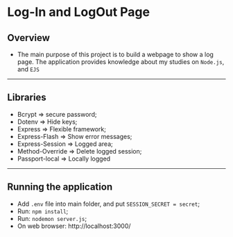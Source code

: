 # Log-In and LogOut Page

## Overview
- The main purpose of this project is to build a webpage to show a log page. The application provides knowledge about my studies on `Node.js`, and `EJS`

<hr>

## Libraries 

- Bcrypt => secure password;
- Dotenv => Hide keys;
- Express => Flexible framework;
- Express-Flash => Show error messages;
- Express-Session => Logged area;
- Method-Override => Delete logged session;
- Passport-local => Locally logged


<hr>

## Running the application

- Add `.env` file into main folder, and put `SESSION_SECRET = secret`;
- Run: `npm install`;
- Run: `nodemon server.js`;
- On web browser: http://localhost:3000/
